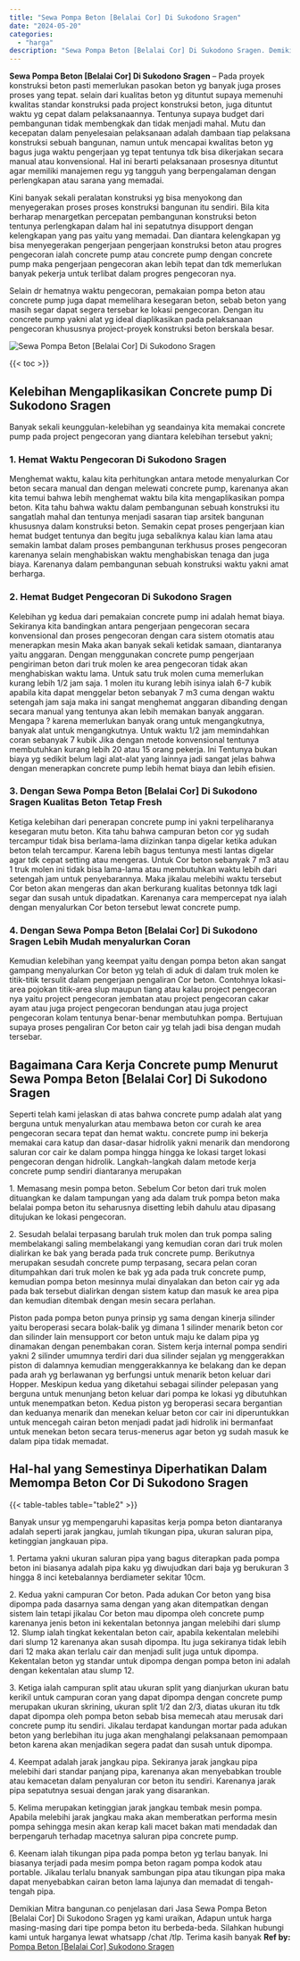 ```yaml
---
title: "Sewa Pompa Beton [Belalai Cor] Di Sukodono Sragen"
date: "2024-05-20"
categories: 
  - "harga"
description: "Sewa Pompa Beton [Belalai Cor] Di Sukodono Sragen. Demikian Mitra bangunan.co penjelasan dari Jasa Sewa Pompa Beton [Belalai Cor] Di Sukodono Sragen yg kam..."
---
```


**Sewa Pompa Beton \[Belalai Cor\] Di Sukodono Sragen** – Pada proyek konstruksi beton pasti memerlukan pasokan beton yg banyak juga proses proses yang tepat. selain dari kualitas beton yg dituntut supaya memenuhi kwalitas standar konstruksi pada project konstruksi beton, juga dituntut waktu yg cepat dalam pelaksanaannya. Tentunya supaya budget dari pembangunan tidak membengkak dan tidak menjadi mahal. Mutu dan kecepatan dalam penyelesaian pelaksanaan adalah dambaan tiap pelaksana konstruksi sebuah bangunan, namun untuk mencapai kwalitas beton yg bagus juga waktu pengerjaan yg tepat tentunya tdk bisa dikerjakan secara manual atau konvensional. Hal ini berarti pelaksanaan prosesnya dituntut agar memiliki manajemen regu yg tangguh yang berpengalaman dengan perlengkapan atau sarana yang memadai.

Kini banyak sekali peralatan konstruksi yg bisa menyokong dan menyegerakan proses proses konstruksi bangunan itu sendiri. Bila kita berharap menargetkan percepatan pembangunan konstruksi beton tentunya perlengkapan dalam hal ini sepatutnya disupport dengan kelengkapan yang pas yaitu yang memadai. Dan diantara kelengkapan yg bisa menyegerakan pengerjaan pengerjaan konstruksi beton atau progres pengecoran ialah concrete pump atau concrete pump dengan concrete pump maka pengerjaan pengecoran akan lebih tepat dan tdk memerlukan banyak pekerja untuk terlibat dalam progres pengecoran nya.

Selain dr hematnya waktu pengecoran, pemakaian pompa beton atau concrete pump juga dapat memelihara kesegaran beton, sebab beton yang masih segar dapat segera tersebar ke lokasi pengecoran. Dengan itu concrete pump yakni alat yg ideal diaplikasikan pada pelaksanaan pengecoran khususnya project-proyek konstruksi beton berskala besar.

![Sewa Pompa Beton [Belalai Cor] Di Sukodono Sragen](/images/sewa-concrete-pump-25.png)

{{< toc >}}

## Kelebihan Mengaplikasikan Concrete pump Di Sukodono Sragen

Banyak sekali keunggulan-kelebihan yg seandainya kita memakai concrete pump pada project pengecoran yang diantara kelebihan tersebut yakni;

### 1\. Hemat Waktu Pengecoran Di Sukodono Sragen

Menghemat waktu, kalau kita perhitungkan antara metode menyalurkan Cor beton secara manual dan dengan melewati concrete pump, karenanya akan kita temui bahwa lebih menghemat waktu bila kita mengaplikasikan pompa beton. Kita tahu bahwa waktu dalam pembangunan sebuah konstruksi itu sangatlah mahal dan tentunya menjadi sasaran tiap arsitek bangunan khususnya dalam konstruksi beton. Semakin cepat proses pengerjaan kian hemat budget tentunya dan begitu juga sebaliknya kalau kian lama atau semakin lambat dalam proses pembangunan terkhusus proses pengecoran karenanya selain menghabiskan waktu menghabiskan tenaga dan juga biaya. Karenanya dalam pembangunan sebuah konstruksi waktu yakni amat berharga.

### 2\. Hemat Budget Pengecoran Di Sukodono Sragen

Kelebihan yg kedua dari pemakaian concrete pump ini adalah hemat biaya. Sekiranya kita bandingkan antara pengerjaan pengecoran secara konvensional dan proses pengecoran dengan cara sistem otomatis atau menerapkan mesin Maka akan banyak sekali ketidak samaan, diantaranya yaitu anggaran. Dengan menggunakan concrete pump pengerjaan pengiriman beton dari truk molen ke area pengecoran tidak akan menghabiskan waktu lama. Untuk satu truk molen cuma memerlukan kurang lebih 1/2 jam saja. 1 molen itu kurang lebih isinya ialah 6-7 kubik apabila kita dapat menggelar beton sebanyak 7 m3 cuma dengan waktu setengah jam saja maka ini sangat menghemat anggaran dibanding dengan secara manual yang tentunya akan lebih memakan banyak anggaran. Mengapa ? karena memerlukan banyak orang untuk mengangkutnya, banyak alat untuk mengangkutnya. Untuk waktu 1/2 jam memindahkan coran sebanyak 7 kubik Jika dengan metode konvensional tentunya membutuhkan kurang lebih 20 atau 15 orang pekerja. Ini Tentunya bukan biaya yg sedikit belum lagi alat-alat yang lainnya jadi sangat jelas bahwa dengan menerapkan concrete pump lebih hemat biaya dan lebih efisien.

### 3\. Dengan Sewa Pompa Beton \[Belalai Cor\] Di Sukodono Sragen Kualitas Beton Tetap Fresh

Ketiga kelebihan dari penerapan concrete pump ini yakni terpeliharanya kesegaran mutu beton. Kita tahu bahwa campuran beton cor yg sudah tercampur tidak bisa berlama-lama diizinkan tanpa digelar ketika adukan beton telah tercampur. Karena lebih bagus tentunya mesti lantas digelar agar tdk cepat setting atau mengeras. Untuk Cor beton sebanyak 7 m3 atau 1 truk molen ini tidak bisa lama-lama atau membutuhkan waktu lebih dari setengah jam untuk penyebarannya. Maka jikalau melebihi waktu tersebut Cor beton akan mengeras dan akan berkurang kualitas betonnya tdk lagi segar dan susah untuk dipadatkan. Karenanya cara mempercepat nya ialah dengan menyalurkan Cor beton tersebut lewat concrete pump.

### 4\. Dengan Sewa Pompa Beton \[Belalai Cor\] Di Sukodono Sragen Lebih Mudah menyalurkan Coran

Kemudian kelebihan yang keempat yaitu dengan pompa beton akan sangat gampang menyalurkan Cor beton yg telah di aduk di dalam truk molen ke titik-titik tersulit dalam pengerjaan pengaliran Cor beton. Contohnya lokasi-area pojokan titik-area slup maupun tiang atau kalau project pengecoran nya yaitu project pengecoran jembatan atau project pengecoran cakar ayam atau juga project pengecoran bendungan atau juga project pengecoran kolam tentunya benar-benar membutuhkan pompa. Bertujuan supaya proses pengaliran Cor beton cair yg telah jadi bisa dengan mudah tersebar.

## Bagaimana Cara Kerja Concrete pump Menurut Sewa Pompa Beton \[Belalai Cor\] Di Sukodono Sragen

Seperti telah kami jelaskan di atas bahwa concrete pump adalah alat yang berguna untuk menyalurkan atau membawa beton cor curah ke area pengecoran secara tepat dan hemat waktu. concrete pump ini bekerja memakai cara katup dan dasar-dasar hidrolik yakni menarik dan mendorong saluran cor cair ke dalam pompa hingga hingga ke lokasi target lokasi pengecoran dengan hidrolik. Langkah-langkah dalam metode kerja concrete pump sendiri diantaranya merupakan

1\. Memasang mesin pompa beton. Sebelum Cor beton dari truk molen dituangkan ke dalam tampungan yang ada dalam truk pompa beton maka belalai pompa beton itu seharusnya disetting lebih dahulu atau dipasang ditujukan ke lokasi pengecoran.

2\. Sesudah belalai terpasang barulah truk molen dan truk pompa saling membelakangi saling membelakangi yang kemudian coran dari truk molen dialirkan ke bak yang berada pada truk concrete pump. Berikutnya merupakan sesudah concrete pump terpasang, secara pelan coran ditumpahkan dari truk molen ke bak yg ada pada truk concrete pump, kemudian pompa beton mesinnya mulai dinyalakan dan beton cair yg ada pada bak tersebut dialirkan dengan sistem katup dan masuk ke area pipa dan kemudian ditembak dengan mesin secara perlahan.

Piston pada pompa beton punya prinsip yg sama dengan kinerja silinder yaitu beroperasi secara bolak-balik yg dimana 1 silinder menarik beton cor dan silinder lain mensupport cor beton untuk maju ke dalam pipa yg dinamakan dengan penembakan coran. Sistem kerja internal pompa sendiri yakni 2 silinder umumnya terdiri dari dua silinder sejalan yg menggerakkan piston di dalamnya kemudian menggerakkannya ke belakang dan ke depan pada arah yg berlawanan yg berfungsi untuk menarik beton keluar dari Hopper. Meskipun kedua yang diketahui sebagai silinder pelepasan yang berguna untuk menunjang beton keluar dari pompa ke lokasi yg dibutuhkan untuk menempatkan beton. Kedua piston yg beroperasi secara bergantian dan keduanya menarik dan menekan keluar beton cor cair ini diperuntukkan untuk mencegah cairan beton menjadi padat jadi hidrolik ini bermanfaat untuk menekan beton secara terus-menerus agar beton yg sudah masuk ke dalam pipa tidak memadat.

## Hal-hal yang Semestinya Diperhatikan Dalam Memompa Beton Cor Di Sukodono Sragen

{{< table-tables table="table2" >}}

Banyak unsur yg mempengaruhi kapasitas kerja pompa beton diantaranya adalah seperti jarak jangkau, jumlah tikungan pipa, ukuran saluran pipa, ketinggian jangkauan pipa.

1\. Pertama yakni ukuran saluran pipa yang bagus diterapkan pada pompa beton ini biasanya adalah pipa kaku yg diwujudkan dari baja yg berukuran 3 hingga 8 inci ketebalannya berdiameter sekitar 10cm.

2\. Kedua yakni campuran Cor beton. Pada adukan Cor beton yang bisa dipompa pada dasarnya sama dengan yang akan ditempatkan dengan sistem lain tetapi jikalau Cor beton mau dipompa oleh concrete pump karenanya jenis beton ini kekentalan betonnya jangan melebihi dari slump 12. Slump ialah tingkat kekentalan beton cair, apabila kekentalan melebihi dari slump 12 karenanya akan susah dipompa. Itu juga sekiranya tidak lebih dari 12 maka akan terlalu cair dan menjadi sulit juga untuk dipompa. Kekentalan beton yg standar untuk dipompa dengan pompa beton ini adalah dengan kekentalan atau slump 12.

3\. Ketiga ialah campuran split atau ukuran split yang dianjurkan ukuran batu kerikil untuk campuran coran yang dapat dipompa dengan concrete pump merupakan ukuran skrining, ukuran split 1/2 dan 2/3, diatas ukuran itu tdk dapat dipompa oleh pompa beton sebab bisa memecah atau merusak dari concrete pump itu sendiri. Jikalau terdapat kandungan mortar pada adukan beton yang berlebihan itu juga akan menghalangi pelaksanaan pemompaan beton karena akan menjadikan segera padat dan susah untuk dipompa.

4\. Keempat adalah jarak jangkau pipa. Sekiranya jarak jangkau pipa melebihi dari standar panjang pipa, karenanya akan menyebabkan trouble atau kemacetan dalam penyaluran cor beton itu sendiri. Karenanya jarak pipa sepatutnya sesuai dengan jarak yang disarankan.

5\. Kelima merupakan ketinggian jarak jangkau tembak mesin pompa. Apabila melebihi jarak jangkau maka akan memberatkan performa mesin pompa sehingga mesin akan kerap kali macet bakan mati mendadak dan berpengaruh terhadap macetnya saluran pipa concrete pump.

6\. Keenam ialah tikungan pipa pada pompa beton yg terlau banyak. Ini biasanya terjadi pada mesim pompa beton ragam pompa kodok atau portable. Jikalau terlalu bnanyak sambungan pipa atau tikungan pipa maka dapat menyebabkan cairan beton lama lajunya dan memadat di tengah-tengah pipa.

Demikian Mitra bangunan.co penjelasan dari Jasa Sewa Pompa Beton \[Belalai Cor\] Di Sukodono Sragen yg kami uraikan, Adapun untuk harga masing-masing dari tipe pompa beton itu berbeda-beda. Silahkan hubungi kami untuk harganya lewat whatsapp /chat /tlp. Terima kasih banyak
**Ref by:** [Pompa Beton [Belalai Cor] Sukodono Sragen](https://id.wikipedia.org/wiki/Pompa)

